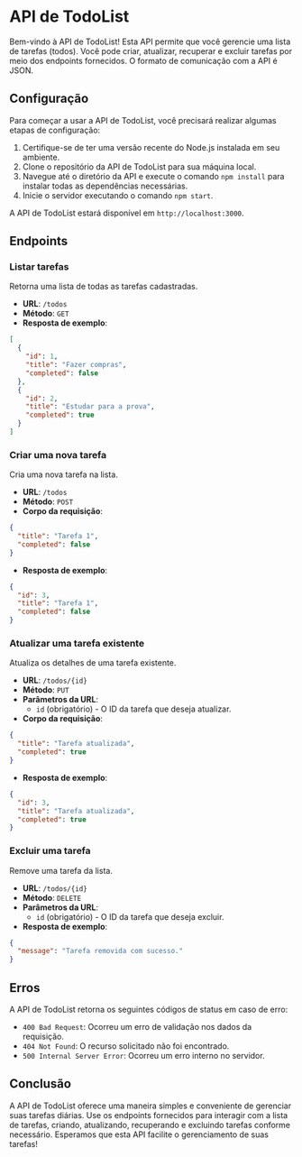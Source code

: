 # API de TodoList

Bem-vindo à API de TodoList! Esta API permite que você gerencie uma lista de tarefas (todos). Você pode criar, atualizar, recuperar e excluir tarefas por meio dos endpoints fornecidos. O formato de comunicação com a API é JSON.

## Configuração

Para começar a usar a API de TodoList, você precisará realizar algumas etapas de configuração:

1. Certifique-se de ter uma versão recente do Node.js instalada em seu ambiente.
2. Clone o repositório da API de TodoList para sua máquina local.
3. Navegue até o diretório da API e execute o comando `npm install` para instalar todas as dependências necessárias.
4. Inicie o servidor executando o comando `npm start`.

A API de TodoList estará disponível em `http://localhost:3000`.

## Endpoints

### Listar tarefas

Retorna uma lista de todas as tarefas cadastradas.

- **URL**: `/todos`
- **Método**: `GET`
- **Resposta de exemplo**:
```json
[
  {
    "id": 1,
    "title": "Fazer compras",
    "completed": false
  },
  {
    "id": 2,
    "title": "Estudar para a prova",
    "completed": true
  }
]
```

### Criar uma nova tarefa

Cria uma nova tarefa na lista.

- **URL**: `/todos`
- **Método**: `POST`
- **Corpo da requisição**:
```json
{
  "title": "Tarefa 1",
  "completed": false
}
```
- **Resposta de exemplo**:
```json
{
  "id": 3,
  "title": "Tarefa 1",
  "completed": false
}
```

### Atualizar uma tarefa existente

Atualiza os detalhes de uma tarefa existente.

- **URL**: `/todos/{id}`
- **Método**: `PUT`
- **Parâmetros da URL**: 
  - `id` (obrigatório) - O ID da tarefa que deseja atualizar.
- **Corpo da requisição**:
```json
{
  "title": "Tarefa atualizada",
  "completed": true
}
```
- **Resposta de exemplo**:
```json
{
  "id": 3,
  "title": "Tarefa atualizada",
  "completed": true
}
```

### Excluir uma tarefa

Remove uma tarefa da lista.

- **URL**: `/todos/{id}`
- **Método**: `DELETE`
- **Parâmetros da URL**: 
  - `id` (obrigatório) - O ID da tarefa que deseja excluir.
- **Resposta de exemplo**:
```json
{
  "message": "Tarefa removida com sucesso."
}
```

## Erros

A API de TodoList retorna os seguintes códigos de status em caso de erro:

- `400 Bad Request`: Ocorreu um erro de validação nos dados da requisição.
- `404 Not Found`: O recurso solicitado não foi encontrado.
- `500 Internal Server Error`: Ocorreu um erro interno no servidor.

## Conclusão

A API de TodoList oferece uma maneira simples e conveniente de gerenciar suas tarefas diárias. Use os endpoints fornecidos para interagir com a lista de tarefas, criando, atualizando, recuperando e excluindo tarefas conforme necessário. Esperamos que esta API facilite o gerenciamento de suas tarefas!